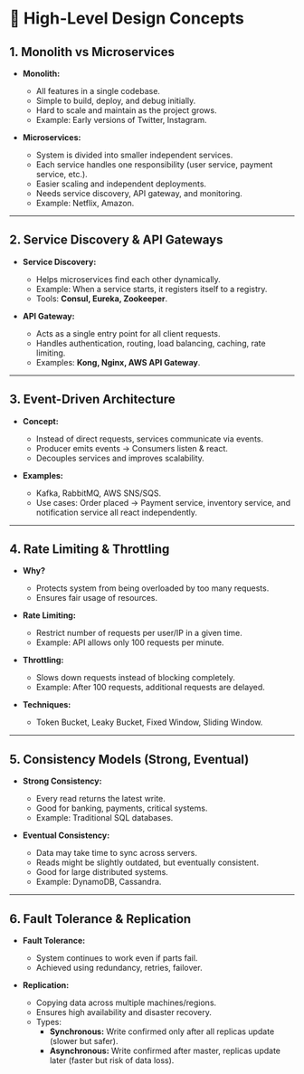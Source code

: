 # 📘 High-Level Design Concepts

## 1. Monolith vs Microservices

- **Monolith:**
  - All features in a single codebase.
  - Simple to build, deploy, and debug initially.
  - Hard to scale and maintain as the project grows.
  - Example: Early versions of Twitter, Instagram.

- **Microservices:**
  - System is divided into smaller independent services.
  - Each service handles one responsibility (user service, payment service, etc.).
  - Easier scaling and independent deployments.
  - Needs service discovery, API gateway, and monitoring.
  - Example: Netflix, Amazon.

---

## 2. Service Discovery & API Gateways

- **Service Discovery:**
  - Helps microservices find each other dynamically.
  - Example: When a service starts, it registers itself to a registry.
  - Tools: **Consul, Eureka, Zookeeper**.

- **API Gateway:**
  - Acts as a single entry point for all client requests.
  - Handles authentication, routing, load balancing, caching, rate limiting.
  - Examples: **Kong, Nginx, AWS API Gateway**.

---

## 3. Event-Driven Architecture

- **Concept:**
  - Instead of direct requests, services communicate via events.
  - Producer emits events → Consumers listen & react.
  - Decouples services and improves scalability.

- **Examples:**
  - Kafka, RabbitMQ, AWS SNS/SQS.
  - Use cases: Order placed → Payment service, inventory service, and notification service all react independently.

---

## 4. Rate Limiting & Throttling

- **Why?**
  - Protects system from being overloaded by too many requests.
  - Ensures fair usage of resources.

- **Rate Limiting:**
  - Restrict number of requests per user/IP in a given time.
  - Example: API allows only 100 requests per minute.

- **Throttling:**
  - Slows down requests instead of blocking completely.
  - Example: After 100 requests, additional requests are delayed.

- **Techniques:**
  - Token Bucket, Leaky Bucket, Fixed Window, Sliding Window.

---

## 5. Consistency Models (Strong, Eventual)

- **Strong Consistency:**
  - Every read returns the latest write.
  - Good for banking, payments, critical systems.
  - Example: Traditional SQL databases.

- **Eventual Consistency:**
  - Data may take time to sync across servers.
  - Reads might be slightly outdated, but eventually consistent.
  - Good for large distributed systems.
  - Example: DynamoDB, Cassandra.

---

## 6. Fault Tolerance & Replication

- **Fault Tolerance:**
  - System continues to work even if parts fail.
  - Achieved using redundancy, retries, failover.

- **Replication:**
  - Copying data across multiple machines/regions.
  - Ensures high availability and disaster recovery.
  - Types:
    - **Synchronous:** Write confirmed only after all replicas update (slower but safer).
    - **Asynchronous:** Write confirmed after master, replicas update later (faster but risk of data loss).
